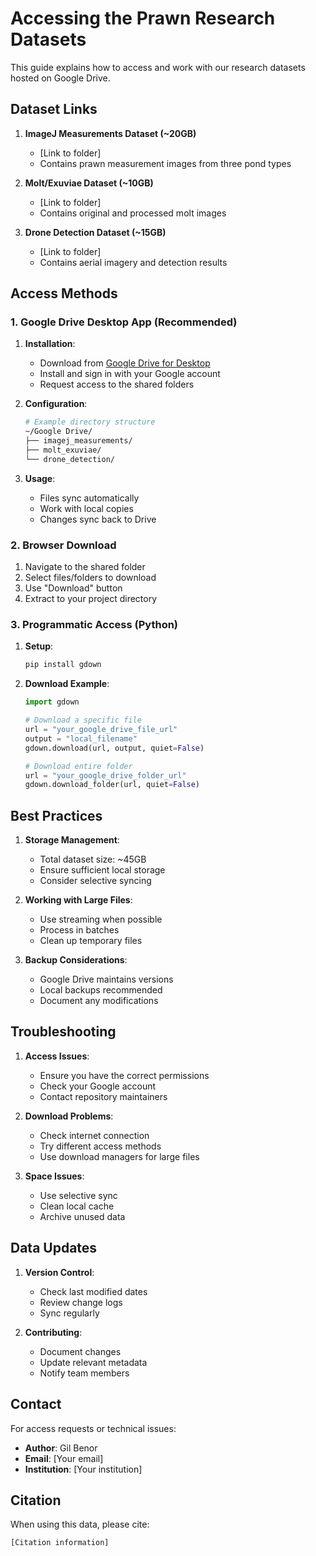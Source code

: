 # Accessing the Prawn Research Datasets

This guide explains how to access and work with our research datasets hosted on Google Drive.

## Dataset Links

1. **ImageJ Measurements Dataset (~20GB)**
   - [Link to folder]
   - Contains prawn measurement images from three pond types

2. **Molt/Exuviae Dataset (~10GB)**
   - [Link to folder]
   - Contains original and processed molt images

3. **Drone Detection Dataset (~15GB)**
   - [Link to folder]
   - Contains aerial imagery and detection results

## Access Methods

### 1. Google Drive Desktop App (Recommended)

1. **Installation**:
   - Download from [Google Drive for Desktop](https://www.google.com/drive/download/)
   - Install and sign in with your Google account
   - Request access to the shared folders

2. **Configuration**:
   ```bash
   # Example directory structure
   ~/Google Drive/
   ├── imagej_measurements/
   ├── molt_exuviae/
   └── drone_detection/
   ```

3. **Usage**:
   - Files sync automatically
   - Work with local copies
   - Changes sync back to Drive

### 2. Browser Download

1. Navigate to the shared folder
2. Select files/folders to download
3. Use "Download" button
4. Extract to your project directory

### 3. Programmatic Access (Python)

1. **Setup**:
   ```bash
   pip install gdown
   ```

2. **Download Example**:
   ```python
   import gdown
   
   # Download a specific file
   url = "your_google_drive_file_url"
   output = "local_filename"
   gdown.download(url, output, quiet=False)
   
   # Download entire folder
   url = "your_google_drive_folder_url"
   gdown.download_folder(url, quiet=False)
   ```

## Best Practices

1. **Storage Management**:
   - Total dataset size: ~45GB
   - Ensure sufficient local storage
   - Consider selective syncing

2. **Working with Large Files**:
   - Use streaming when possible
   - Process in batches
   - Clean up temporary files

3. **Backup Considerations**:
   - Google Drive maintains versions
   - Local backups recommended
   - Document any modifications

## Troubleshooting

1. **Access Issues**:
   - Ensure you have the correct permissions
   - Check your Google account
   - Contact repository maintainers

2. **Download Problems**:
   - Check internet connection
   - Try different access methods
   - Use download managers for large files

3. **Space Issues**:
   - Use selective sync
   - Clean local cache
   - Archive unused data

## Data Updates

1. **Version Control**:
   - Check last modified dates
   - Review change logs
   - Sync regularly

2. **Contributing**:
   - Document changes
   - Update relevant metadata
   - Notify team members

## Contact

For access requests or technical issues:
- **Author**: Gil Benor
- **Email**: [Your email]
- **Institution**: [Your institution]

## Citation

When using this data, please cite:
```
[Citation information]
``` 